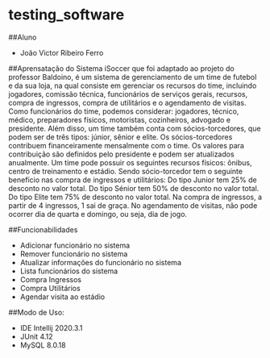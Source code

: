 # testing_software

##Aluno
- João Victor Ribeiro Ferro

##Aprensatação do Sistema
iSoccer que foi adaptado ao projeto do professor Baldoino, é um sistema de gerenciamento de um time de futebol e da sua loja, na qual consiste em gerenciar os recursos do time, incluindo jogadores, comissão técnica, funcionários de serviços gerais, recursos, compra de ingressos, compra de utilitários e o agendamento de visitas.
Como funcionários do time, podemos considerar: jogadores, técnico, médico, preparadores físicos, motoristas, cozinheiros, advogado e presidente. Além disso, um time também conta com sócios-torcedores, que podem ser de três tipos: júnior, sênior e elite. Os sócios-torcedores contribuem financeiramente mensalmente com o time. Os valores para contribuição são definidos pelo presidente e podem ser atualizados anualmente. Um time pode possuir os seguintes recursos físicos: ônibus, centro de treinamento e estádio.
Sendo sócio-torcedor tem o seguinte benefício nas compra de ingressos e utilitários:
	Do tipo Junior tem 25% de desconto no valor total.
Do tipo Sénior tem 50% de desconto no valor total.
Do tipo Elite tem 75% de desconto no valor total.
Na compra de ingressos, a partir de 4 ingressos, 1 sai de graça.
No agendamento de visitas, não pode ocorrer dia de quarta e domingo, ou seja, dia de jogo.

##Funcionabilidades
- Adicionar funcionário no sistema
- Remover funcionário no sistema
- Atualizar informações do funcionário no sistema
- Lista funcionários do sistema
- Compra Ingressos
- Compra Utilitários
- Agendar visita ao estádio

##Modo de Uso:
- IDE Intellij 2020.3.1
- JUnit 4.12
- MySQL 8.0.18
